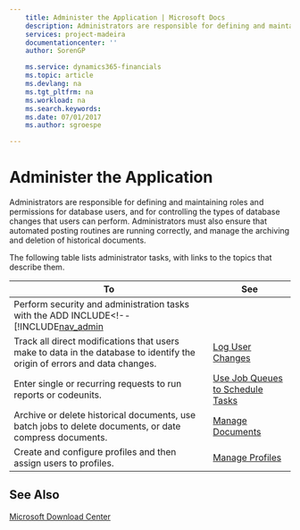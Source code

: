 ```yaml
---
    title: Administer the Application | Microsoft Docs
    description: Administrators are responsible for defining and maintaining roles and permissions for database users, and for controlling the types of database changes that users can perform. Administrators must also ensure that automated posting routines are running correctly, and manage the archiving and deletion of historical documents.
    services: project-madeira
    documentationcenter: ''
    author: SorenGP

    ms.service: dynamics365-financials
    ms.topic: article
    ms.devlang: na
    ms.tgt_pltfrm: na
    ms.workload: na
    ms.search.keywords:
    ms.date: 07/01/2017
    ms.author: sgroespe

---
```

# Administer the Application
Administrators are responsible for defining and maintaining roles and permissions for database users, and for controlling the types of database changes that users can perform. Administrators must also ensure that automated posting routines are running correctly, and manage the archiving and deletion of historical documents.  
  
 The following table lists administrator tasks, with links to the topics that describe them.  
  
|**To**|**See**|  
|------------|-------------|  
|Perform security and administration tasks with the ADD INCLUDE<!--[!INCLUDE[nav_admin](../../includes/administration-outside-of-the-clients.md)|  
|Track all direct modifications that users make to data in the database to identify the origin of errors and data changes.|[Log User Changes](../log-user-changes.md)|  
|Enter single or recurring requests to run reports or codeunits.|[Use Job Queues to Schedule Tasks](../use-job-queues-to-schedule-tasks.md)|  
|Archive or delete historical documents, use batch jobs to delete documents, or date compress documents.|[Manage Documents](../manage-documents.md)|  
|Create and configure profiles and then assign users to profiles.|[Manage Profiles](../manage-profiles.md)|  
  
## See Also  
 [Microsoft Download Center](http://go.microsoft.com/fwlink?LinkId=120944)